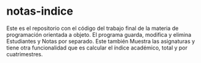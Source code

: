 # notas-indice

Este es el repositorio con el código del trabajo final de la materia de programación orientada a objeto.
El programa guarda, modifica y elimina Estudiantes y Notas por separado.
Este también Muestra las asignaturas y tiene otra funcionalidad que es calcular el índice académico, total y por cuatrimestres.

